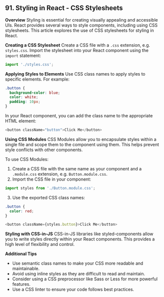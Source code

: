 ## 91. Styling in React - CSS Stylesheets

**Overview**
Styling is essential for creating visually appealing and accessible UIs. React provides several ways to style components, including using CSS stylesheets. This article explores the use of CSS stylesheets for styling in React.

**Creating a CSS Stylesheet**
Create a CSS file with a `.css` extension, e.g. `styles.css`. Import the stylesheet into your React component using the `import` statement:

```javascript
import './styles.css';
```

**Applying Styles to Elements**
Use CSS class names to apply styles to specific elements. For example:

```css
.button {
  background-color: blue;
  color: white;
  padding: 10px;
}
```

In your React component, you can add the class name to the appropriate HTML element:

```javascript
<button className="button">Click Me</button>
```

**Using CSS Modules**
CSS Modules allow you to encapsulate styles within a single file and scope them to the component using them. This helps prevent style conflicts with other components.

To use CSS Modules:
1. Create a CSS file with the same name as your component and a `.module.css` extension, e.g. `Button.module.css`.
2. Import the CSS file in your component:

```javascript
import styles from './Button.module.css';
```

3. Use the exported CSS class names:

```css
.button {
  color: red;
}
```

```javascript
<button className={styles.button}>Click Me</button>
```

**Styling with CSS-in-JS**
CSS-in-JS libraries like styled-components allow you to write styles directly within your React components. This provides a high level of flexibility and control.

**Additional Tips**
* Use semantic class names to make your CSS more readable and maintainable.
* Avoid using inline styles as they are difficult to read and maintain.
* Consider using a CSS preprocessor like Sass or Less for more powerful features.
* Use a CSS linter to ensure your code follows best practices.
